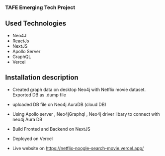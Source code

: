 ### TAFE Emerging Tech Project

## Used Technologies

- Neo4J
- ReactJs
- NextJS
- Apollo Server
- GraphQL
- Vercel

## Installation description

- Created graph data on desktop Neo4j with Netflix movie dataset. Exported DB as .dump file

- uploaded DB file on Neo4j AuraDB (cloud DB)

- Using Apollo server , Neo4jGraphql , Neo4j driver libary to connect with neo4j Aura DB

- Build Fronted and Backend on NextJS

- Deployed on Vercel

- Live website on https://netflix-noogle-search-movie.vercel.app/

